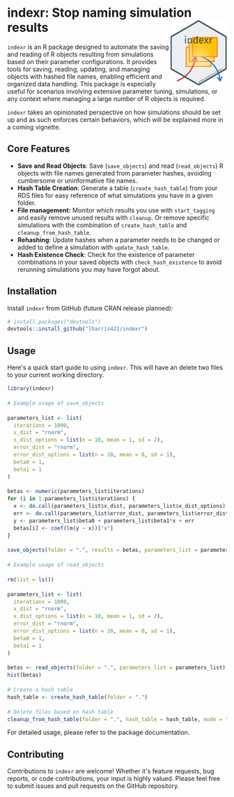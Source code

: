 # indexr: Stop naming simulation results <img src="man/figures/indexr_hex_sticker.png" align="right" height="150" />

`indexr` is an R package designed to automate the saving and reading of R objects resulting from simulations based on their parameter configurations. It provides tools for saving, reading, updating, and managing objects with hashed file names, enabling efficient and organized data handling. This package is especially useful for scenarios involving extensive parameter tuning, simulations, or any context where managing a large number of R objects is required.

`indexr` takes an opinionated perspective on how simulations should be set up and as such enforces certain behaviors, which will be explained more in a coming vignette.

## Core Features

- **Save and Read Objects**: Save (`save_objects`) and read (`read_objects`) R objects with file names generated from parameter hashes, avoiding cumbersome or uninformative file names.
- **Hash Table Creation**: Generate a table (`create_hash_table`) from your RDS files for easy reference of what simulations you have in a given folder.
- **File management:** Monitor which results you use with `start_tagging` and easily remove unused results with `cleanup`. Or remove specific simulations with the combination of `create_hash_table` and `cleanup_from_hash_table`.
- **Rehashing**: Update hashes when a parameter needs to be changed or added to define a simulation with `update_hash_table`.
- **Hash Existence Check**: Check for the existence of parameter combinations in your saved objects with `check_hash_existence` to avoid rerunning simulations you may have forgot about.

## Installation

Install `indexr` from GitHub (future CRAN release planned):

```R
# install.packages("devtools")
devtools::install_github("lharris421/indexr")
```

## Usage

Here's a quick start guide to using `indexr`. This will have an delete two files to your current working directory.

```r
library(indexr)

# Example usage of save_objects

parameters_list <- list(
  iterations = 1000,
  x_dist = "rnorm",
  x_dist_options = list(n = 10, mean = 1, sd = 2),
  error_dist = "rnorm",
  error_dist_options = list(n = 10, mean = 0, sd = 1),
  beta0 = 1,
  beta1 = 1
)

betas <- numeric(parameters_list$iterations)
for (i in 1:parameters_list$iterations) {
  x <- do.call(parameters_list$x_dist, parameters_list$x_dist_options)
  err <- do.call(parameters_list$error_dist, parameters_list$error_dist_options)
  y <- parameters_list$beta0 + parameters_list$beta1*x + err
  betas[i] <- coef(lm(y ~ x))["x"]
}

save_objects(folder = ".", results = betas, parameters_list = parameters_list)

# Example usage of read_objects

rm(list = ls())

parameters_list <- list(
  iterations = 1000,
  x_dist = "rnorm",
  x_dist_options = list(n = 10, mean = 1, sd = 2),
  error_dist = "rnorm",
  error_dist_options = list(n = 10, mean = 0, sd = 1),
  beta0 = 1,
  beta1 = 1
)

betas <- read_objects(folder = ".", parameters_list = parameters_list) 
hist(betas)

# Create a hash table
hash_table <- create_hash_table(folder = ".")

# Delete files based on hash table
cleanup_from_hash_table(folder = ".", hash_table = hash_table, mode = "all")
```

For detailed usage, please refer to the package documentation.

## Contributing

Contributions to `indexr` are welcome! Whether it's feature requests, bug reports, or code contributions, your input is highly valued. Please feel free to submit issues and pull requests on the GitHub repository.

